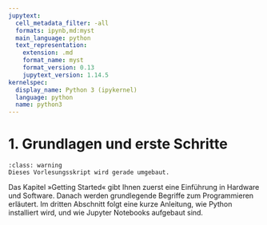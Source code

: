 ```yaml
---
jupytext:
  cell_metadata_filter: -all
  formats: ipynb,md:myst
  main_language: python
  text_representation:
    extension: .md
    format_name: myst
    format_version: 0.13
    jupytext_version: 1.14.5
kernelspec:
  display_name: Python 3 (ipykernel)
  language: python
  name: python3
---
```


# 1. Grundlagen und erste Schritte

```{admonition} Hinweise zur Vorlesung Objektorientierte Programmierung im WiSe 2025/26
:class: warning
Dieses Vorlesungsskript wird gerade umgebaut.
```

Das Kapitel »Getting Started« gibt Ihnen zuerst eine Einführung in Hardware und
Software. Danach werden grundlegende Begriffe zum Programmieren erläutert. Im
dritten Abschnitt folgt eine kurze Anleitung, wie Python installiert wird, und
wie Jupyter Notebooks aufgebaut sind.
